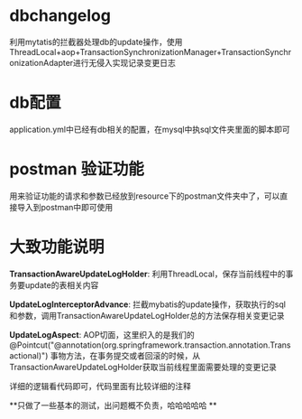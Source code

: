 # dbchangelog
利用mytatis的拦截器处理db的update操作，使用ThreadLocal+aop+TransactionSynchronizationManager+TransactionSynchronizationAdapter进行无侵入实现记录变更日志

# db配置
application.yml中已经有db相关的配置，在mysql中执sql文件夹里面的脚本即可

# postman 验证功能
用来验证功能的请求和参数已经放到resource下的postman文件夹中了，可以直接导入到postman中即可使用

# 大致功能说明
**TransactionAwareUpdateLogHolder**:
利用ThreadLocal，保存当前线程中的事务要update的表相关内容

**UpdateLogInterceptorAdvance**:
拦截mybatis的update操作，获取执行的sql和参数，调用TransactionAwareUpdateLogHolder总的方法保存相关变更记录

**UpdateLogAspect**:
AOP切面，这里织入的是我们的 @Pointcut("@annotation(org.springframework.transaction.annotation.Transactional)") 事物方法，在事务提交或者回滚的时候，从TransactionAwareUpdateLogHolder获取当前线程里面需要处理的变更记录

详细的逻辑看代码即可，代码里面有比较详细的注释

**只做了一些基本的测试，出问题概不负责，哈哈哈哈哈
**
